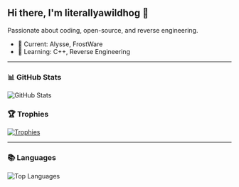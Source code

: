 ## Hi there, I'm literallyawildhog 👋

Passionate about coding, open-source, and reverse engineering.

- 🔭 Current: Alysse, FrostWare
- 🌱 Learning: C++, Reverse Engineering

---

### 📊 GitHub Stats

![GitHub Stats](https://github-readme-stats.vercel.app/api?username=literallyawildhog&show_icons=true&theme=radical)

### 🏆 Trophies

[![Trophies](https://github-profile-trophy.vercel.app/?username=literallyawildhog&theme=onedark)](https://github.com/ryo-ma/github-profile-trophy)

---

### 📚 Languages

![Top Languages](https://github-readme-stats.vercel.app/api/top-langs/?username=literallyawildhog&layout=compact&theme=radical&hide=html,css)
